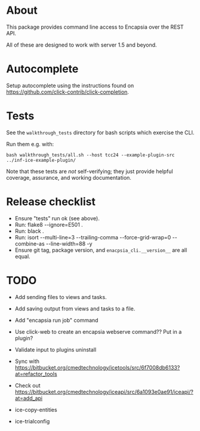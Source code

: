# About

This package provides command line access to Encapsia over the REST API.

All of these are designed to work with server 1.5 and beyond.

# Autocomplete

Setup autocomplete using the instructions found on https://github.com/click-contrib/click-completion.

# Tests

See the `walkthrough_tests` directory for bash scripts which exercise the CLI.

Run them e.g. with:

    bash walkthrough_tests/all.sh --host tcc24 --example-plugin-src ../inf-ice-example-plugin/

Note that these tests are *not* self-verifying; they just provide helpful coverage, assurance, and working documentation.

# Release checklist

* Ensure "tests" run ok (see above).
* Run: flake8 --ignore=E501 .
* Run: black .
* Run: isort --multi-line=3 --trailing-comma --force-grid-wrap=0 --combine-as --line-width=88 -y
* Ensure git tag, package version, and `enacpsia_cli.__version__` are all equal.

# TODO

* Add sending files to views and tasks.
* Add saving output from views and tasks to a file.
* Add "encapsia run job" command
* Use click-web to create an encapsia webserve command?? Put in a plugin?
* Validate input to plugins uninstall

* Sync with https://bitbucket.org/cmedtechnology/icetools/src/6f7008db6133?at=refactor_tools
* Check out https://bitbucket.org/cmedtechnology/iceapi/src/6a1093e0ae91/iceapi/?at=add_api
* ice-copy-entities
* ice-trialconfig